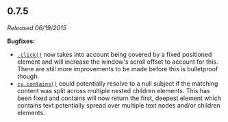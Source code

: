 ## 0.7.5

_Released 06/19/2015_

**Bugfixes:**

- [`.click()`](/api/commands/click) now takes into account being covered by a fixed positioned element and will increase the window's scroll offset to account for this. There are still more improvements to be made before this is bulletproof though.
- [`cy.contains()`](/api/commands/contains) could potentially resolve to a null subject if the matching content was split across multiple nested children elements. This has been fixed and contains will now return the first, deepest element which contains text potentially spread over multiple text nodes and/or children elements.
